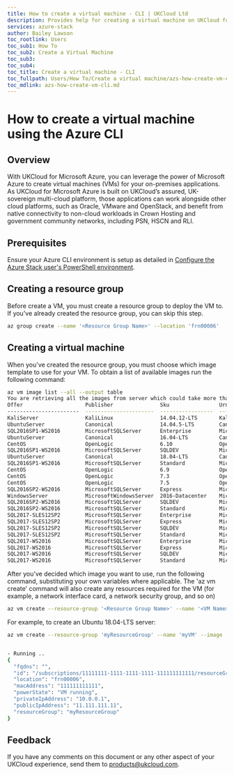 ```yaml
---
title: How to create a virtual machine - CLI | UKCloud Ltd
description: Provides help for creating a virtual machine on UKCloud for Microsoft Azure using Azure CLI
services: azure-stack
author: Bailey Lawson
toc_rootlink: Users
toc_sub1: How To
toc_sub2: Create a Virtual Machine
toc_sub3:
toc_sub4:
toc_title: Create a virtual machine - CLI
toc_fullpath: Users/How To/Create a virtual machine/azs-how-create-vm-cli.md
toc_mdlink: azs-how-create-vm-cli.md
---
```


# How to create a virtual machine using the Azure CLI

## Overview

With UKCloud for Microsoft Azure, you can leverage the power of Microsoft Azure to create virtual machines (VMs) for your on-premises applications. 
As UKCloud for Microsoft Azure is built on UKCloud’s assured, UK-sovereign multi-cloud platform, those applications can work alongside other cloud platforms, such as Oracle,
VMware and OpenStack, and benefit from native connectivity to non-cloud workloads in Crown Hosting and government community networks, including PSN, HSCN and RLI.

## Prerequisites

Ensure your Azure CLI environment is setup as detailed in [Configure the Azure Stack user's PowerShell environment](azs-how-configure-cli.md).

## Creating a resource group

Before create a VM, you must create a resource group to deploy the VM to. If you've already created the resource group, you can skip this step.

```Bash
az group create --name '<Resource Group Name>' --location 'frn00006'
```

## Creating a virtual machine

When you've created the resource group, you must choose which image template to use for your VM. To obtain a list of available images run the following command:

```Bash
az vm image list --all --output table
You are retrieving all the images from server which could take more than a minute. To shorten the wait, provide '--publisher', '--offer' or '--sku'. Partial name search is supported.
Offer                    Publisher               Sku                Urn                                                                      Version
-----------------------  ----------------------  -----------------  -----------------------------------------------------------------------  -----------------
KaliServer               KaliLinux               14.04.12-LTS       KaliLinux:KaliServer:14.04.12-LTS:1.0.0                                  1.0.0
UbuntuServer             Canonical               14.04.5-LTS        Canonical:UbuntuServer:14.04.5-LTS:14.04.20180818                        14.04.20180818
SQL2016SP1-WS2016        MicrosoftSQLServer      Enterprise         MicrosoftSQLServer:SQL2016SP1-WS2016:Enterprise:13.1.900310              13.1.900310
UbuntuServer             Canonical               16.04-LTS          Canonical:UbuntuServer:16.04-LTS:16.04.201808140                         16.04.201808140
CentOS                   OpenLogic               6.10               OpenLogic:CentOS:6.10:6.10.20180803                                      6.10.20180803
SQL2016SP1-WS2016        MicrosoftSQLServer      SQLDEV             MicrosoftSQLServer:SQL2016SP1-WS2016:SQLDEV:13.1.900310                  13.1.900310
UbuntuServer             Canonical               18.04-LTS          Canonical:UbuntuServer:18.04-LTS:18.04.201808140                         18.04.201808140
SQL2016SP1-WS2016        MicrosoftSQLServer      Standard           MicrosoftSQLServer:SQL2016SP1-WS2016:Standard:13.1.900310                13.1.900310
CentOS                   OpenLogic               6.9                OpenLogic:CentOS:6.9:6.9.20180118                                        6.9.20180118
CentOS                   OpenLogic               7.3                OpenLogic:CentOS:7.3:7.3.20170925                                        7.3.20170925
CentOS                   OpenLogic               7.5                OpenLogic:CentOS:7.5:7.5.20180815                                        7.5.20180815
SQL2016SP2-WS2016        MicrosoftSQLServer      Express            MicrosoftSQLServer:SQL2016SP2-WS2016:Express:13.1.900310                 13.1.900310
WindowsServer            MicrosoftWindowsServer  2016-Datacenter    MicrosoftWindowsServer:WindowsServer:2016-Datacenter:2016.127.20180815   2016.127.20180815
SQL2016SP2-WS2016        MicrosoftSQLServer      SQLDEV             MicrosoftSQLServer:SQL2016SP2-WS2016:SQLDEV:13.1.900310                  13.1.900310
SQL2016SP2-WS2016        MicrosoftSQLServer      Standard           MicrosoftSQLServer:SQL2016SP2-WS2016:Standard:13.1.900310                13.1.900310
SQL2017-SLES12SP2        MicrosoftSQLServer      Enterprise         MicrosoftSQLServer:SQL2017-SLES12SP2:Enterprise:14.0.1000320             14.0.1000320
SQL2017-SLES12SP2        MicrosoftSQLServer      Express            MicrosoftSQLServer:SQL2017-SLES12SP2:Express:14.0.1000320                14.0.1000320
SQL2017-SLES12SP2        MicrosoftSQLServer      SQLDEV             MicrosoftSQLServer:SQL2017-SLES12SP2:SQLDEV:14.0.1000320                 14.0.1000320
SQL2017-SLES12SP2        MicrosoftSQLServer      Standard           MicrosoftSQLServer:SQL2017-SLES12SP2:Standard:14.0.1000320               14.0.1000320
SQL2017-WS2016           MicrosoftSQLServer      Enterprise         MicrosoftSQLServer:SQL2017-WS2016:Enterprise:14.0.1000320                14.0.1000320
SQL2017-WS2016           MicrosoftSQLServer      Express            MicrosoftSQLServer:SQL2017-WS2016:Express:14.0.1000320                   14.0.1000320
SQL2017-WS2016           MicrosoftSQLServer      SQLDEV             MicrosoftSQLServer:SQL2017-WS2016:SQLDEV:14.0.1000204                    14.0.1000204
SQL2017-WS2016           MicrosoftSQLServer      Standard           MicrosoftSQLServer:SQL2017-WS2016:Standard:14.0.1000320                  14.0.1000320
```

After you've decided which image you want to use, run the following command, substituting your own variables where applicable. The 'az vm create' command will also create any resources required for the VM (for example, a network interface card, a network security group, and so on)

```Bash
az vm create --resource-group '<Resource Group Name>' --name '<VM Name>' --image '<Image URN>' --admin-username '<Username>' --admin-password '<password>' --use-unmanaged-disk --location 'frn00006'
```

For example, to create an Ubuntu 18.04-LTS server:

```Bash
az vm create --resource-group 'myResourceGroup' --name 'myVM' --image 'Canonical:UbuntuServer:18.04-LTS:18.04.201808140' --admin-username 'username' --admin-password 'Password1234!' --use-unmanaged-disk --location 'frn00006'


- Running ..
{
  "fqdns": "",
  "id": "/subscriptions/11111111-1111-1111-1111-111111111111/resourceGroups/myResourceGroup/providers/Microsoft.Compute/virtualMachines/myVM",
  "location": "frn00006",
  "macAddress": "111111111111",
  "powerState": "VM running",
  "privateIpAddress": "10.0.0.1",
  "publicIpAddress": "11.111.111.11",
  "resourceGroup": "myResourceGroup"
}
```

## Feedback

If you have any comments on this document or any other aspect of your UKCloud experience, send them to <products@ukcloud.com>.
